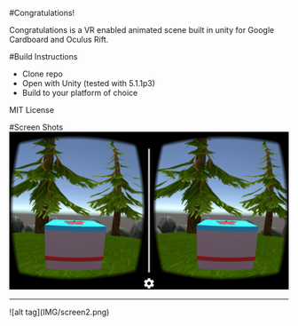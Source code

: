 #Congratulations!

Congratulations is a VR enabled animated scene built in unity for Google Cardboard and Oculus Rift.

#Build Instructions
- Clone repo
- Open with Unity (tested with 5.1.1p3)
- Build to your platform of choice

MIT License

#Screen Shots
![alt tag](IMG/screen1.png)
<hr>
![alt tag](IMG/screen2.png)
